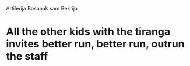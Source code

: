 Artilerija
Bosanak sam Bekrija
# All the other kids with the tiranga invites better run, better run, outrun the staff
